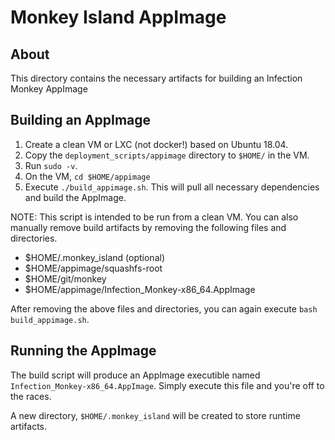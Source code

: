 # Monkey Island AppImage

## About

This directory contains the necessary artifacts for building an Infection
Monkey AppImage

## Building an AppImage

1. Create a clean VM or LXC (not docker!) based on Ubuntu 18.04.
1. Copy the `deployment_scripts/appimage` directory to `$HOME/` in the VM.
1. Run `sudo -v`.
1. On the VM, `cd $HOME/appimage`
1. Execute `./build_appimage.sh`. This will pull all necessary dependencies
   and build the AppImage.

NOTE: This script is intended to be run from a clean VM. You can also manually
remove build artifacts by removing the following files and directories.

- $HOME/.monkey_island (optional)
- $HOME/appimage/squashfs-root
- $HOME/git/monkey
- $HOME/appimage/Infection_Monkey-x86_64.AppImage

After removing the above files and directories, you can again execute `bash
build_appimage.sh`.

## Running the AppImage

The build script will produce an AppImage executible named
`Infection_Monkey-x86_64.AppImage`. Simply execute this file and you're off to
the races.

A new directory, `$HOME/.monkey_island` will be created to store runtime
artifacts.
